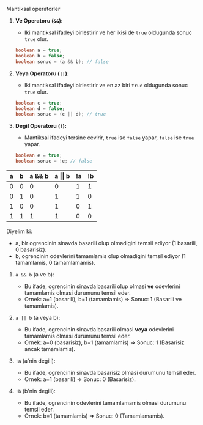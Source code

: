 Mantiksal operatorler

1. **Ve Operatoru (`&&`):**
    - Iki mantiksal ifadeyi birlestirir ve her ikisi de `true` oldugunda sonuc `true` olur.
   ```java
   boolean a = true;
   boolean b = false;
   boolean sonuc = (a && b); // false
   ```

2. **Veya Operatoru (`||`):**
    - Iki mantiksal ifadeyi birlestirir ve en az biri `true` oldugunda sonuc `true` olur.
   ```java
   boolean c = true;
   boolean d = false;
   boolean sonuc = (c || d); // true
   ```

3. **Degil Operatoru (`!`):**
    - Mantiksal ifadeyi tersine cevirir, `true` ise `false` yapar, `false` ise `true` yapar.
   ```java
   boolean e = true;
   boolean sonuc = !e; // false
   ```



| a | b | a && b | a \|\| b | !a | !b |
|---|---|--------|---------|----|----|
| 0 | 0 |   0    |    0    |  1 |  1 |
| 0 | 1 |   0    |    1    |  1 |  0 |
| 1 | 0 |   0    |    1    |  0 |  1 |
| 1 | 1 |   1    |    1    |  0 |  0 |



Diyelim ki:
- a, bir ogrencinin sinavda basarili olup olmadigini temsil ediyor (1 basarili, 0 basarisiz).
- b, ogrencinin odevlerini tamamlamis olup olmadigini temsil ediyor (1 tamamlamis, 0 tamamlamamis).

1. `a && b` (a ve b):
    - Bu ifade, ogrencinin sinavda basarili olup olmasi **ve** odevlerini tamamlamis olmasi durumunu temsil eder.
    - Ornek: a=1 (basarili), b=1 (tamamlamis) => Sonuc: 1 (Basarili ve tamamlamis).

2. `a || b` (a veya b):
    - Bu ifade, ogrencinin sinavda basarili olmasi **veya** odevlerini tamamlamis olmasi durumunu temsil eder.
    - Ornek: a=0 (basarisiz), b=1 (tamamlamis) => Sonuc: 1 (Basarisiz ancak tamamlamis).

3. `!a` (a'nin degili):
    - Bu ifade, ogrencinin sinavda basarisiz olmasi durumunu temsil eder.
    - Ornek: a=1 (basarili) => Sonuc: 0 (Basarisiz).

4. `!b` (b'nin degili):
    - Bu ifade, ogrencinin odevlerini tamamlamamis olmasi durumunu temsil eder.
    - Ornek: b=1 (tamamlamis) => Sonuc: 0 (Tamamlamamis).

